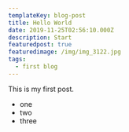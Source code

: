 ```yaml
---
templateKey: blog-post
title: Hello World
date: 2019-11-25T02:56:10.000Z
description: Start
featuredpost: true
featuredimage: /img/img_3122.jpg
tags:
  - first blog
---
```

This is my first post.

- one
- two
- three
